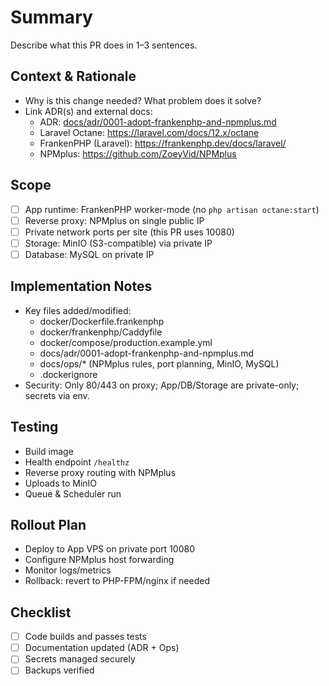 # Summary
Describe what this PR does in 1–3 sentences.

## Context & Rationale
- Why is this change needed? What problem does it solve?
- Link ADR(s) and external docs:
  - ADR: [docs/adr/0001-adopt-frankenphp-and-npmplus.md](../docs/adr/0001-adopt-frankenphp-and-npmplus.md)
  - Laravel Octane: https://laravel.com/docs/12.x/octane
  - FrankenPHP (Laravel): https://frankenphp.dev/docs/laravel/
  - NPMplus: https://github.com/ZoeyVid/NPMplus

## Scope
- [ ] App runtime: FrankenPHP worker-mode (no `php artisan octane:start`)
- [ ] Reverse proxy: NPMplus on single public IP
- [ ] Private network ports per site (this PR uses 10080)
- [ ] Storage: MinIO (S3-compatible) via private IP
- [ ] Database: MySQL on private IP

## Implementation Notes
- Key files added/modified:
  - docker/Dockerfile.frankenphp
  - docker/frankenphp/Caddyfile
  - docker/compose/production.example.yml
  - docs/adr/0001-adopt-frankenphp-and-npmplus.md
  - docs/ops/* (NPMplus rules, port planning, MinIO, MySQL)
  - .dockerignore
- Security: Only 80/443 on proxy; App/DB/Storage are private-only; secrets via env.

## Testing
- Build image
- Health endpoint `/healthz`
- Reverse proxy routing with NPMplus
- Uploads to MinIO
- Queue & Scheduler run

## Rollout Plan
- Deploy to App VPS on private port 10080
- Configure NPMplus host forwarding
- Monitor logs/metrics
- Rollback: revert to PHP-FPM/nginx if needed

## Checklist
- [ ] Code builds and passes tests
- [ ] Documentation updated (ADR + Ops)
- [ ] Secrets managed securely
- [ ] Backups verified
